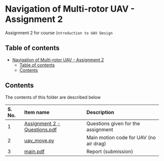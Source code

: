 # Navigation of Multi-rotor UAV - Assignment 2

Assignment 2 for course `Introduction to UAV Design`

## Table of contents

- [Navigation of Multi-rotor UAV - Assignment 2](#navigation-of-multi-rotor-uav---assignment-2)
    - [Table of contents](#table-of-contents)
    - [Contents](#contents)

## Contents

The contents of this folder are described below

| S. No. | Item name | Description |
| :---- | :---- | :------- |
| 1 | [Assignment 2 - Questions.pdf](./Assignment%202%20-%20Questions.pdf) | Questions given for the assignment |
| 2 | [uav_move.py](./python/uav_move.py) | Main motion code for UAV (no air drag) |
| 3 | [main.pdf](./latex/main.pdf) | Report (submission) |
